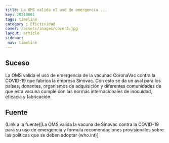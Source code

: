```yaml
---
title: La OMS valida el uso de emergencia ...
key: 20210601
tags: timeline
category : Efictividad
cover: /assets/images/cover3.jpg
layout: article
sidebar:
 nav: timeline
---
```


## Suceso
La OMS valida el uso de emergencia de la vacunac CoronaVac contra la COVID-19 que fabrica la empresa Sinovac. Con esto se da un aval para los países, donantes, organismos de adquisición y diferentes comunidades de que esta vacuna cumple con las normas internacionales de inocuidad, eficacia y fabricación.
## Fuente
(Link a la fuente)[La OMS valida la vacuna de Sinovac contra la COVID-19 para su uso de emergencia y fórmula recomendaciones provisionales sobre las políticas que se deben adoptar (who.int)]